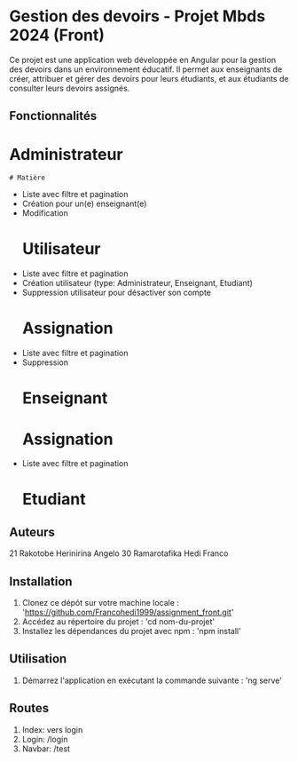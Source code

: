 # Gestion des devoirs - Projet Mbds 2024 (Front)
Ce projet est une application web développée en Angular pour la gestion des devoirs dans un environnement éducatif.
Il permet aux enseignants de créer, attribuer et gérer des devoirs pour leurs étudiants, et aux étudiants de consulter leurs devoirs assignés.

## Fonctionnalités
  # Administrateur
    # Matière
- Liste avec filtre et pagination
- Création pour un(e) enseignant(e)
- Modification
    # Utilisateur
- Liste avec filtre et pagination
- Création utilisateur (type: Administrateur, Enseignant, Etudiant)
- Suppression utilisateur pour désactiver son compte
    # Assignation
- Liste avec filtre et pagination
- Suppression 
  # Enseignant
    # Assignation
- Liste avec filtre et pagination
  # Etudiant

## Auteurs
  21	Rakotobe	Herinirina Angelo
  30	Ramarotafika	Hedi Franco

## Installation
1. Clonez ce dépôt sur votre machine locale :
   'https://github.com/Francohedi1999/assignment_front.git'
2. Accédez au répertoire du projet :
   'cd nom-du-projet'
3. Installez les dépendances du projet avec npm :
   'npm install'

## Utilisation
1. Démarrez l'application en exécutant la commande suivante :
   'ng serve'

## Routes
1. Index: vers login 
2. Login: /login
3. Navbar: /test


